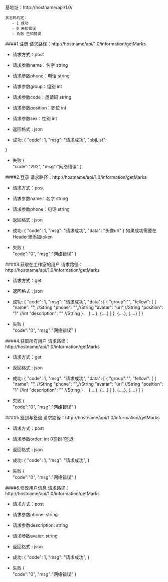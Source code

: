 
基地址：http://hostname/api/1.0/

```
状态码约定：
   - 1 成功
   - 0 未知错误
   - 负数 已知错误
```
####1.注册
请求路径：http://hostname/api/1.0/information/getMarks

- 请求方式：post
- 请求参数name：名字 string
- 请求参数phone：电话 string
- 请求参数group：组别 int
- 请求参数code：邀请码 string
- 请求参数position：职位 int
- 请求参数sex：性别 int

- 返回格式 : json
- 成功:
{
        "code": 1,
    	"msg": "请求成功",
    	"objList": 
    	
}
- 失败
{       
        "code":"202",
        "msg":"网络错误"
}


####2.登录
请求路径：http://hostname/api/1.0/information/getMarks

- 请求方式：post
- 请求参数name：名字 string
- 请求参数phone：电话 string

- 返回格式 : json
- 成功:
{
        "code": 1,
    	"msg": "请求成功",
    	"data": "头像url"
}
如果成功需要在Header里添加token
- 失败
{       
        "code":"0",
        "msg":"网络错误"
}


####3.获取在工作室的用户
请求路径：http://hostname/api/1.0/information/getMarks

- 请求方式：get

- 返回格式 : json
- 成功:
{
        "code": 1,
    	"msg": "请求成功",
    	"data": 
    	[
            	      {
            	       "group":"",
            	       "fellow":
                    	    [
                    	    {
                        	    "name": "", //String
                            	"phone": "",//String
                            	"avatar": "url",//String
                            	"position": "1" //int
                            	"description": "" //String
                        	}，
                            {....},
                            {....}
                            ]
                       },
                       {....},
                       {....}
                ]
}
- 失败
{       
        "code":"0",
        "msg":"网络错误"
}


####4.获取所有用户
请求路径：http://hostname/api/1.0/information/getMarks

- 请求方式：get

- 返回格式 : json
- 成功:
{
        "code": 1,
    	"msg": "请求成功",
    	"data": 
    	[
    	      {
    	       "group":"",
    	       "fellow":
            	    [
            	    {
                	    "name": "", //String
                    	"phone": "",//String
                    	"avatar": "url",//String
                    	"position": "1" //int
                    	"description": "" //String
                	}，
                    {....},
                    {....}
                    ]
               },
               {....},
               {....}
        ]
}
- 失败
{       
        "code":"0",
        "msg":"网络错误"
}

####5.签到与签退
请求路径：http://hostname/api/1.0/information/getMarks

- 请求方式：post
- 请求参数order: int 0签到 1签退

- 返回格式 : json
- 成功:
{
        "code": 1,
    	"msg": "请求成功",
}
- 失败
{       
        "code":"0",
        "msg":"网络错误"
}


####6.修改用户信息
请求路径：http://hostname/api/1.0/information/getMarks

- 请求方式：post
- 请求参数phone: string
- 请求参数description: string
- 请求参数avatar: string

- 返回格式 : json
- 成功:
{
        "code": 1,
    	"msg": "请求成功",
}
- 失败
{       
        "code":"0",
        "msg":"网络错误"
}



